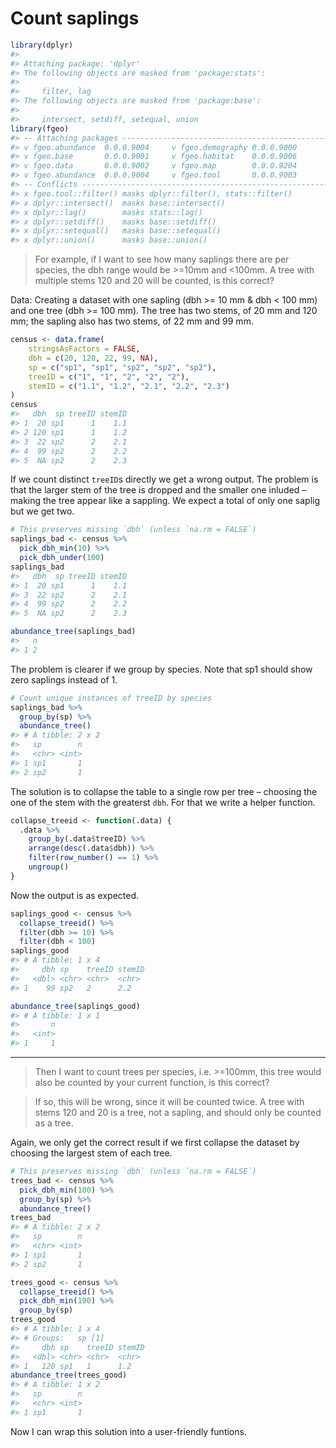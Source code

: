 Count saplings
================

``` r
library(dplyr)
#> 
#> Attaching package: 'dplyr'
#> The following objects are masked from 'package:stats':
#> 
#>     filter, lag
#> The following objects are masked from 'package:base':
#> 
#>     intersect, setdiff, setequal, union
library(fgeo)
#> -- Attaching packages ----------------------------------------------- fgeo 0.0.0.9000 --
#> v fgeo.abundance  0.0.0.9004     v fgeo.demography 0.0.0.9000
#> v fgeo.base       0.0.0.9001     v fgeo.habitat    0.0.0.9006
#> v fgeo.data       0.0.0.9002     v fgeo.map        0.0.0.9204
#> v fgeo.abundance  0.0.0.9004     v fgeo.tool       0.0.0.9003
#> -- Conflicts ------------------------------------------------------- fgeo_conflicts() --
#> x fgeo.tool::filter() masks dplyr::filter(), stats::filter()
#> x dplyr::intersect()  masks base::intersect()
#> x dplyr::lag()        masks stats::lag()
#> x dplyr::setdiff()    masks base::setdiff()
#> x dplyr::setequal()   masks base::setequal()
#> x dplyr::union()      masks base::union()
```

> For example, if I want to see how many saplings there are per species,
> the dbh range would be \>=10mm and \<100mm. A tree with multiple stems
> 120 and 20 will be counted, is this correct?

Data: Creating a dataset with one sapling (dbh \>= 10 mm & dbh \< 100
mm) and one tree (dbh \>= 100 mm). The tree has two stems, of 20 mm and
120 mm; the sapling also has two stems, of 22 mm and 99 mm.

``` r
census <- data.frame(
    stringsAsFactors = FALSE,
    dbh = c(20, 120, 22, 99, NA),
    sp = c("sp1", "sp1", "sp2", "sp2", "sp2"),
    treeID = c("1", "1", "2", "2", "2"),
    stemID = c("1.1", "1.2", "2.1", "2.2", "2.3")
)
census
#>   dbh  sp treeID stemID
#> 1  20 sp1      1    1.1
#> 2 120 sp1      1    1.2
#> 3  22 sp2      2    2.1
#> 4  99 sp2      2    2.2
#> 5  NA sp2      2    2.3
```

If we count distinct `treeID`s directly we get a wrong output. The
problem is that the larger stem of the tree is dropped and the smaller
one inluded – making the tree appear like a sappling. We expect a total
of only one saplig but we get two.

``` r
# This preserves missing `dbh` (unless `na.rm = FALSE`)
saplings_bad <- census %>% 
  pick_dbh_min(10) %>% 
  pick_dbh_under(100)
saplings_bad
#>   dbh  sp treeID stemID
#> 1  20 sp1      1    1.1
#> 3  22 sp2      2    2.1
#> 4  99 sp2      2    2.2
#> 5  NA sp2      2    2.3

abundance_tree(saplings_bad)
#>   n
#> 1 2
```

The problem is clearer if we group by species. Note that sp1 should show
zero saplings instead of 1.

``` r
# Count unique instances of treeID by species
saplings_bad %>% 
  group_by(sp) %>% 
  abundance_tree()
#> # A tibble: 2 x 2
#>   sp        n
#>   <chr> <int>
#> 1 sp1       1
#> 2 sp2       1
```

The solution is to collapse the table to a single row per tree –
choosing the one of the stem with the greaterst `dbh`. For that we write
a helper function.

``` r
collapse_treeid <- function(.data) {
  .data %>% 
    group_by(.data$treeID) %>% 
    arrange(desc(.data$dbh)) %>% 
    filter(row_number() == 1) %>% 
    ungroup()
}
```

Now the output is as expected.

``` r
saplings_good <- census %>% 
  collapse_treeid() %>% 
  filter(dbh >= 10) %>% 
  filter(dbh < 100)
saplings_good
#> # A tibble: 1 x 4
#>     dbh sp    treeID stemID
#>   <dbl> <chr> <chr>  <chr> 
#> 1    99 sp2   2      2.2

abundance_tree(saplings_good)
#> # A tibble: 1 x 1
#>       n
#>   <int>
#> 1     1
```

-----

> Then I want to count trees per species, i.e. \>=100mm, this tree would
> also be counted by your current function, is this correct?

> If so, this will be wrong, since it will be counted twice. A tree with
> stems 120 and 20 is a tree, not a sapling, and should only be counted
> as a tree.

Again, we only get the correct result if we first collapse the dataset
by choosing the largest stem of each tree.

``` r
# This preserves missing `dbh` (unless `na.rm = FALSE`)
trees_bad <- census %>% 
  pick_dbh_min(100) %>% 
  group_by(sp) %>% 
  abundance_tree()
trees_bad
#> # A tibble: 2 x 2
#>   sp        n
#>   <chr> <int>
#> 1 sp1       1
#> 2 sp2       1

trees_good <- census %>% 
  collapse_treeid() %>% 
  pick_dbh_min(100) %>% 
  group_by(sp)
trees_good
#> # A tibble: 1 x 4
#> # Groups:   sp [1]
#>     dbh sp    treeID stemID
#>   <dbl> <chr> <chr>  <chr> 
#> 1   120 sp1   1      1.2
abundance_tree(trees_good)
#> # A tibble: 1 x 2
#>   sp        n
#>   <chr> <int>
#> 1 sp1       1
```

Now I can wrap this solution into a user-friendly funtions.
